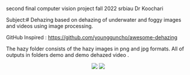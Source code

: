 
second final computer vision project fall 2022 srbiau Dr Koochari 

Subject:# Dehazing   based on dehazing of underwater and foggy images and videos using image processing.

GitHub Inspired : https://github.com/youngguncho/awesome-dehazing

The hazy folder consists of the hazy images in png and jpg formats.
All of outputs in folders demo and demo dehazed video .

<p align="center">
<img  src="hazy/2a.jpg">
<img  src="Dehazed/2a_dehazed.jpg">  
</p>



